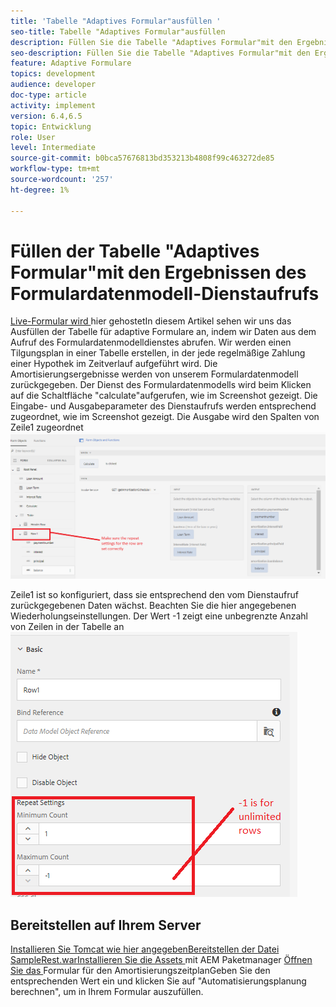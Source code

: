 ```yaml
---
title: 'Tabelle "Adaptives Formular"ausfüllen '
seo-title: Tabelle "Adaptives Formular"ausfüllen
description: Füllen Sie die Tabelle "Adaptives Formular"mit den Ergebnissen aus Formulardatenmodell-Dienstaufrufen
seo-description: Füllen Sie die Tabelle "Adaptives Formular"mit den Ergebnissen aus Formulardatenmodell-Dienstaufrufen
feature: Adaptive Formulare
topics: development
audience: developer
doc-type: article
activity: implement
version: 6.4,6.5
topic: Entwicklung
role: User
level: Intermediate
source-git-commit: b0bca57676813bd353213b4808f99c463272de85
workflow-type: tm+mt
source-wordcount: '257'
ht-degree: 1%

---
```



# Füllen der Tabelle &quot;Adaptives Formular&quot;mit den Ergebnissen des Formulardatenmodell-Dienstaufrufs

[Live-Formular wird ](https://forms.enablementadobe.com/content/dam/formsanddocuments/amortization/jcr:content?wcmmode=disabled)
hier gehostetIn diesem Artikel sehen wir uns das Ausfüllen der Tabelle für adaptive Formulare an, indem wir Daten aus dem Aufruf des Formulardatenmodelldienstes abrufen. Wir werden einen Tilgungsplan in einer Tabelle erstellen, in der jede regelmäßige Zahlung einer Hypothek im Zeitverlauf aufgeführt wird. Die Amortisierungsergebnisse werden von unserem Formulardatenmodell zurückgegeben. Der Dienst des Formulardatenmodells wird beim Klicken auf die Schaltfläche &quot;calculate&quot;aufgerufen, wie im Screenshot gezeigt. Die Eingabe- und Ausgabeparameter des Dienstaufrufs werden entsprechend zugeordnet, wie im Screenshot gezeigt. Die Ausgabe wird den Spalten von Zeile1 zugeordnet
![clickevent](assets/amortization.PNG)

Zeile1 ist so konfiguriert, dass sie entsprechend den vom Dienstaufruf zurückgegebenen Daten wächst. Beachten Sie die hier angegebenen Wiederholungseinstellungen. Der Wert -1 zeigt eine unbegrenzte Anzahl von Zeilen in der Tabelle an
![Zeile1](assets/rowconfiguration.PNG)

## Bereitstellen auf Ihrem Server

[Installieren Sie Tomcat wie ](/help/forms/ic-print-channel-tutorial/set-up-tomcat.md)
[hier angegebenBereitstellen der ](https://forms.enablementadobe.com/content/DemoServerBundles/SampleRest.war)
[Datei SampleRest.warInstallieren Sie die Assets  ](assets/amortizationschedule.zip) mit AEM Paketmanager 
[Öffnen Sie das ](http://localhost:4502/content/dam/formsanddocuments/amortization/jcr:content?wcmmode=disabled)
Formular für den AmortisierungszeitplanGeben Sie den entsprechenden Wert ein und klicken Sie auf &quot;Automatisierungsplanung berechnen&quot;, um in Ihrem Formular auszufüllen.

